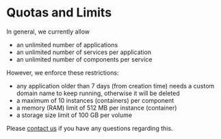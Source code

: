 # Quotas and Limits

In general, we currently allow

* an unlimited number of applications
* an unlimited number of services per application
* an unlimited number of components per service

However, we enforce these restrictions:

* any application older than 7 days (from creation time) needs a custom domain name to keep running, otherwise it will be deleted
* a maximum of 10 instances (containers) per component
* a memory (RAM) limit of 512 MB per instance (container)
* a storage size limit of 100 GB per volume

Please [contact us](/contact/) if you have any questions regarding this.
